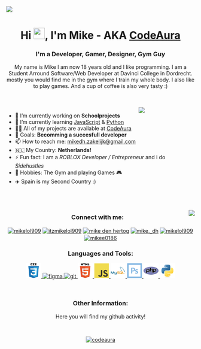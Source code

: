 <img src="https://media.discordapp.net/attachments/483325612899958796/989492926138679316/Picsart_22-06-23_13-31-16-375.png">
<br>

<h1 align="center">Hi <img src="https://raw.githubusercontent.com/Neilblaze/vault-0.1/master/Funny%20gif's/Hi.gif" width=30 height=30">, I'm Mike - AKA <a href=https://codeaura.xyz>CodeAura</a></h1>
<h3 align="center">I'm a Developer, Gamer, Designer, Gym Guy</h3>
<p align="center">
My name is Mike I am now 18 years old and I like programming. I am a Student Arround Software/Web Developer at Davinci College in Dordrecht.
mostly you would find me in the gym where I train my whole body. I also like to play games. And a cup of coffee is also very tasty :)
  </p>
<br>
<br>
<img align='right' src='https://media.discordapp.net/attachments/483325612899958796/989497838771769345/Picsart_22-06-23_13-51-00-781.png' width='150"'>
  
- 🔭 I’m currently working on **Schoolprojects**
- 🌱 I’m currently learning <a href=https://www.javascript.com>JavaScript</a> & <a href=https://www.python.org>Python</a>
- 👨‍💻 All of my projects are available at <a href=https://codeaura.xyz>CodeAura</a>
- 🥅 Goals: <strong>Becomming a succesfull developer</strong>
- 📫 How to reach me: <a href=mailto:mikedh.zakelijk@gmail.com>mikedh.zakelijk@gmail.com</a>
- 🇳🇱 My Country: **Netherlands!**
- ⚡ Fun fact: I am a *ROBLOX Developer / Entrepreneur* and i do *Sidehustles*
- 🏃 Hobbies: The Gym and playing Games 🎮
- ✈️ Spain is my Second Country :)
  
                         
<br>
<br>
  
<a href="https://discord.com/users/332500728964710410"><img align="right" src="https://lanyard.cnrad.dev/api/332500728964710410?bg=343F5B&idleMessage=Contact%20%Me" /></a>
  

<h3 align="center">Connect with me:</h3>
<p align="center">
<a href="https://codepen.io/mikelol909" target="blank"><img align="center" src="https://raw.githubusercontent.com/rahuldkjain/github-profile-readme-generator/master/src/images/icons/Social/codepen.svg" alt="mikelol909" height="30" width="40" /></a>
<a href="https://twitter.com/itzmikelol909" target="blank"><img align="center" src="https://raw.githubusercontent.com/rahuldkjain/github-profile-readme-generator/master/src/images/icons/Social/twitter.svg" alt="itzmikelol909" height="30" width="40" /></a>
<a href="https://www.linkedin.com/in/mike-den-hertog-8b1084237/" target="blank"><img align="center" src="https://raw.githubusercontent.com/rahuldkjain/github-profile-readme-generator/master/src/images/icons/Social/linked-in-alt.svg" alt="mike den hertog" height="30" width="40" /></a>
<a href="https://instagram.com/mike._dh" target="blank"><img align="center" src="https://raw.githubusercontent.com/rahuldkjain/github-profile-readme-generator/master/src/images/icons/Social/instagram.svg" alt="mike._dh" height="30" width="40" /></a>
<a href="https://www.youtube.com/c/mikelol909" target="blank"><img align="center" src="https://raw.githubusercontent.com/rahuldkjain/github-profile-readme-generator/master/src/images/icons/Social/youtube.svg" alt="mikelol909" height="30" width="40" /></a>
<a href="https://www.snapchat.com/add/mikee0186" target="blank"><img align="center" src="https://seeklogo.com/images/S/snapchat-logo-F20CDB1199-seeklogo.com.png" alt="mikee0186" height="30" width="30" /></a>
</p>

<h3 align="center">Languages and Tools:</h3>
<p align="center"> <a href="https://www.w3schools.com/css/" target="_blank" rel="noreferrer"> <img src="https://raw.githubusercontent.com/devicons/devicon/master/icons/css3/css3-original-wordmark.svg" alt="css3" width="40" height="40"/> </a> <a href="https://www.figma.com/" target="_blank" rel="noreferrer"> <img src="https://www.vectorlogo.zone/logos/figma/figma-icon.svg" alt="figma" width="40" height="40"/> </a> <a href="https://git-scm.com/" target="_blank" rel="noreferrer"> <img src="https://www.vectorlogo.zone/logos/git-scm/git-scm-icon.svg" alt="git" width="40" height="40"/> </a> <a href="https://www.w3.org/html/" target="_blank" rel="noreferrer"> <img src="https://raw.githubusercontent.com/devicons/devicon/master/icons/html5/html5-original-wordmark.svg" alt="html5" width="40" height="40"/> </a> <a href="https://developer.mozilla.org/en-US/docs/Web/JavaScript" target="_blank" rel="noreferrer"> <img src="https://raw.githubusercontent.com/devicons/devicon/master/icons/javascript/javascript-original.svg" alt="javascript" width="40" height="40"/> </a> <a href="https://www.mysql.com/" target="_blank" rel="noreferrer"> <img src="https://raw.githubusercontent.com/devicons/devicon/master/icons/mysql/mysql-original-wordmark.svg" alt="mysql" width="40" height="40"/> </a> <a href="https://www.photoshop.com/en" target="_blank" rel="noreferrer"> <img src="https://raw.githubusercontent.com/devicons/devicon/master/icons/photoshop/photoshop-line.svg" alt="photoshop" width="40" height="40"/> </a> <a href="https://www.php.net" target="_blank" rel="noreferrer"> <img src="https://raw.githubusercontent.com/devicons/devicon/master/icons/php/php-original.svg" alt="php" width="40" height="40"/> </a> <a href="https://www.python.org" target="_blank" rel="noreferrer"> <img src="https://raw.githubusercontent.com/devicons/devicon/master/icons/python/python-original.svg" alt="python" width="40" height="40"/> </a> </p>
  
<br>
  <h3 align="center">Other Information:</h3>
  <p align="center">Here you will find my github activity!</p>
  <br>
  <p align="center"> <a href="https://github.com/ryo-ma/github-profile-trophy"><img src="https://github-profile-trophy.vercel.app/?username=codeaura&theme=onedark" alt="codeaura" /></a> </p>
